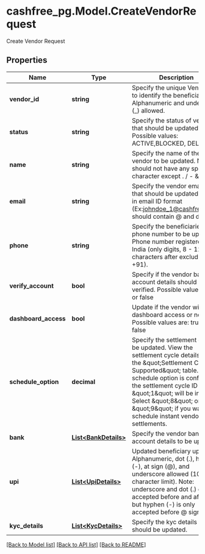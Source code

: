 # cashfree_pg.Model.CreateVendorRequest
Create Vendor Request

## Properties

Name | Type | Description | Notes
------------ | ------------- | ------------- | -------------
**vendor_id** | **string** | Specify the unique Vendor ID to identify the beneficiary. Alphanumeric and underscore (_) allowed. | 
**status** | **string** | Specify the status of vendor that should be updated. Possible values: ACTIVE,BLOCKED, DELETED | 
**name** | **string** | Specify the name of the vendor to be updated. Name should not have any special character except . / - &amp; | 
**email** | **string** | Specify the vendor email ID that should be updated. String in email ID format (Ex:johndoe_1@cashfree.com) should contain @ and dot (.) | 
**phone** | **string** | Specify the beneficiaries phone number to be updated. Phone number registered in India (only digits, 8 - 12 characters after excluding +91). | 
**verify_account** | **bool** | Specify if the vendor bank account details should be verified. Possible values: true or false | [optional] 
**dashboard_access** | **bool** | Update if the vendor will have dashboard access or not. Possible values are: true or false | [optional] 
**schedule_option** | **decimal** | Specify the settlement cycle to be updated. View the settlement cycle details from the \&quot;Settlement Cycles Supported\&quot; table. If no schedule option is configured, the settlement cycle ID \&quot;1\&quot; will be in effect. Select \&quot;8\&quot; or \&quot;9\&quot; if you want to schedule instant vendor settlements. | [optional] 
**bank** | [**List&lt;BankDetails&gt;**](BankDetails.md) | Specify the vendor bank account details to be updated. | [optional] 
**upi** | [**List&lt;UpiDetails&gt;**](UpiDetails.md) | Updated beneficiary upi vpa. Alphanumeric, dot (.), hyphen (-), at sign (@), and underscore allowed (100 character limit). Note: underscore and dot (.) gets accepted before and after @, but hyphen (-) is only accepted before @ sign. | [optional] 
**kyc_details** | [**List&lt;KycDetails&gt;**](KycDetails.md) | Specify the kyc details that should be updated. | 

[[Back to Model list]](../README.md#documentation-for-models) [[Back to API list]](../README.md#documentation-for-api-endpoints) [[Back to README]](../README.md)

